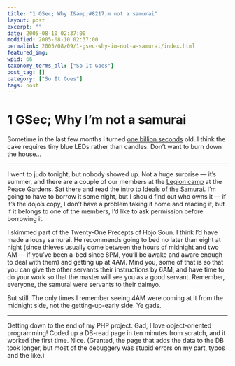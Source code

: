 ```yaml
---
title: "1 GSec; Why I&amp;#8217;m not a samurai"
layout: post
excerpt: ""
date: 2005-08-10 02:37:00
modified: 2005-08-10 02:37:00
permalink: 2005/08/09/1-gsec-why-im-not-a-samurai/index.html
featured_img: 
wpid: 66
taxonomy_terms_all: ["So It Goes"]
post_tag: []
category: ["So It Goes"]
tags: post
---
```


# 1 GSec; Why I&#8217;m not a samurai

Sometime in the last few months I turned [one billion seconds](http://www.araneus.fi/gigasecond/) old. I think the cake requires tiny blue LEDs rather than candles. Don’t want to burn down the house…

- - - - - -

I went to judo tonight, but nobody showed up. Not a huge surprise — it’s summer, and there are a couple of our members at the [Legion camp](http://www.legionathleticcamp.com/fend/57) at the Peace Gardens. Sat there and read the intro to [Ideals of the Samurai](http://www.amazon.com/exec/obidos/tg/detail/-/0897500814/). I’m going to have to borrow it some night, but I should find out who owns it — if it’s the dojo’s copy, I don’t have a problem taking it home and reading it, but if it belongs to one of the members, I’d like to ask permission before borrowing it.

I skimmed part of the Twenty-One Precepts of Hojo Soun. I think I’d have made a lousy samurai. He recommends going to bed no later than eight at night (since thieves usually come between the hours of midnight and two AM — if you’ve been a-bed since 8PM, you’ll be awake and aware enough to deal with them) and getting up at 4AM. Mind you, some of that is so that you can give the other servants their instructions by 6AM, and have time to do your work so that the master will see you as a good servant. Remember, everyone, the samurai were servants to their daimyo.

But still. The only times I remember seeing 4AM were coming at it from the midnight side, not the getting-up-early side. Ye gads.

- - - - - -

Getting down to the end of my PHP project. Gad, I love object-oriented programming! Coded up a DB-read page in ten minutes from scratch, and it worked the first time. Nice. (Granted, the page that adds the data to the DB took longer, but most of the debuggery was stupid errors on my part, typos and the like.)